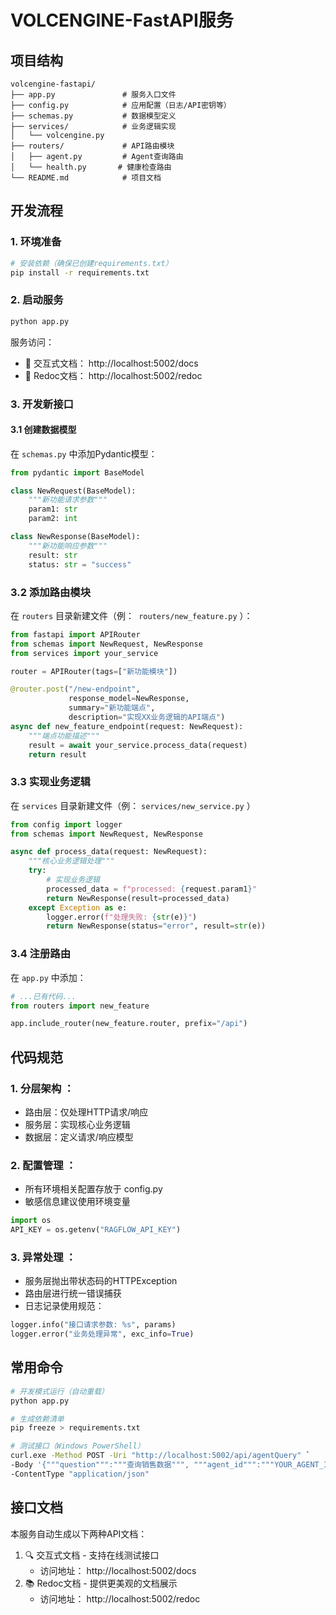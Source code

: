 # VOLCENGINE-FastAPI服务

## 项目结构
```tree
volcengine-fastapi/
├── app.py               # 服务入口文件
├── config.py            # 应用配置（日志/API密钥等）
├── schemas.py           # 数据模型定义
├── services/            # 业务逻辑实现
│   └── volcengine.py 
├── routers/             # API路由模块
│   ├── agent.py         # Agent查询路由
│   └── health.py       # 健康检查路由
└── README.md            # 项目文档
```


## 开发流程

### 1. 环境准备

```bash
# 安装依赖（确保已创建requirements.txt）
pip install -r requirements.txt
```


### 2. 启动服务
```bash
python app.py
```
服务访问：
- 📘 交互式文档： http://localhost:5002/docs
- 📙 Redoc文档： http://localhost:5002/redoc

### 3. 开发新接口
#### 3.1 创建数据模型
在 `schemas.py` 中添加Pydantic模型：
```python
from pydantic import BaseModel

class NewRequest(BaseModel):
    """新功能请求参数"""
    param1: str
    param2: int

class NewResponse(BaseModel):
    """新功能响应参数""" 
    result: str
    status: str = "success"
```

### 3.2 添加路由模块
在 `routers` 目录新建文件（例：` routers/new_feature.py` ）：
```python
from fastapi import APIRouter
from schemas import NewRequest, NewResponse
from services import your_service

router = APIRouter(tags=["新功能模块"])

@router.post("/new-endpoint", 
             response_model=NewResponse,
             summary="新功能端点",
             description="实现XX业务逻辑的API端点")
async def new_feature_endpoint(request: NewRequest):
    """端点功能描述"""
    result = await your_service.process_data(request)
    return result
```

### 3.3 实现业务逻辑
在 `services` 目录新建文件（例： `services/new_service.py` ）
```python
from config import logger
from schemas import NewRequest, NewResponse

async def process_data(request: NewRequest):
    """核心业务逻辑处理"""
    try:
        # 实现业务逻辑
        processed_data = f"processed: {request.param1}"
        return NewResponse(result=processed_data)
    except Exception as e:
        logger.error(f"处理失败: {str(e)}")
        return NewResponse(status="error", result=str(e))
```
### 3.4 注册路由
在 `app.py` 中添加：
```python
# ...已有代码...
from routers import new_feature

app.include_router(new_feature.router, prefix="/api")
```

## 代码规范
### 1. 分层架构 ：
   
   - 路由层：仅处理HTTP请求/响应
   - 服务层：实现核心业务逻辑
   - 数据层：定义请求/响应模型
### 2. 配置管理 ：
   
   - 所有环境相关配置存放于 config.py
   - 敏感信息建议使用环境变量
```python
import os
API_KEY = os.getenv("RAGFLOW_API_KEY")
   ```
### 3. 异常处理 ：
   
   - 服务层抛出带状态码的HTTPException
   - 路由层进行统一错误捕获
   - 日志记录使用规范：
```python
logger.info("接口请求参数: %s", params)
logger.error("业务处理异常", exc_info=True)
```
## 常用命令
```bash
# 开发模式运行（自动重载）
python app.py

# 生成依赖清单
pip freeze > requirements.txt

# 测试接口（Windows PowerShell）
curl.exe -Method POST -Uri "http://localhost:5002/api/agentQuery" `
-Body '{"""question""":"""查询销售数据""", """agent_id""":"""YOUR_AGENT_ID"""}' `
-ContentType "application/json"

```
## 接口文档
本服务自动生成以下两种API文档：

1. 🔍 交互式文档 - 支持在线测试接口
   - 访问地址： http://localhost:5002/docs
2. 📚 Redoc文档 - 提供更美观的文档展示
   - 访问地址： http://localhost:5002/redoc

